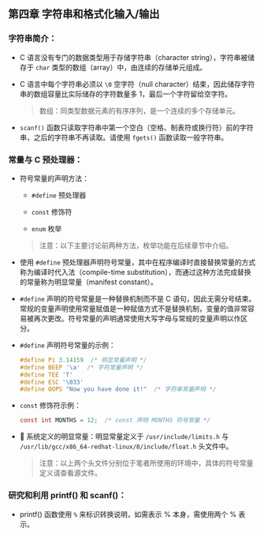 ## 第四章 字符串和格式化输入/输出

### 字符串简介：

- C 语言没有专门的数据类型用于存储字符串（character string），字符串被储存于 `char` 类型的数组（array）中，由连续的存储单元组成。

- C 语言中每个字符串必须以 `\0` 空字符（null character）结束，因此储存字符串的数组容量比实际储存的字符数量多 1，最后一个字符留给空字符。

  > 数组：同类型数据元素的有序序列，是一个连续的多个存储单元。

- `scanf()` 函数只读取字符串中第一个空白（空格、制表符或换行符）前的字符串，之后的字符串不再读取。请使用 `fgets()` 函数读取一般字符串。

### 常量与 C 预处理器：

- 符号常量的声明方法：

  - `#define` 预处理器

  - `const` 修饰符

  - `enum` 枚举

  > 注意：以下主要讨论前两种方法，枚举功能在后续章节中介绍。

- 使用 `#define` 预处理器声明符号常量，其中在程序编译时直接替换常量的方式称为编译时代入法（compile-time substitution），而通过这种方法完成替换的常量称为明显常量（manifest constant）。

- `#define` 声明的符号常量是一种替换机制而不是 C 语句，因此无需分号结束。常规的变量声明使用常量赋值是一种赋值方式不是替换机制，变量的值非常容易被再次更改。符号常量的声明通常使用大写字母与常规的变量声明以作区分。

- `#define` 声明符号常量的示例：

  ```c
  #define Pi 3.14159  /* 明显常量声明 */
  #define BEEP '\a'  /* 字符常量声明 */
  #define TEE 'T'
  #define ESC '\033'
  #define OOPS "Now you have done it!"  /* 字符串常量声明 */
  ```

- `const` 修饰符示例：

  ```c
  const int MONTHS = 12;  /* const 声明 MONTHS 符号常量 */
  ```

- 💪 系统定义的明显常量：明显常量定义于 `/usr/include/limits.h` 与 `/usr/lib/gcc/x86_64-redhat-linux/8/include/float.h` 头文件中。

  > 注意：以上两个头文件分别位于笔者所使用的环境中，具体的符号常量定义请查看源文件。

### 研究和利用 printf() 和 scanf()：

- printf() 函数使用 `%` 来标识转换说明，如需表示 % 本身，需使用两个 % 表示。

  
